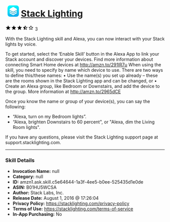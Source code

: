 # &nbsp;<img src="skill_icon" alt="Stack Lighting icon" width="36"> [Stack Lighting](http://alexa.amazon.com/#skills/amzn1.ask.skill.c5e64644-1a3f-4ee5-b0ee-525435d1e0de)
![3.4 stars](../../images/ic_star_black_18dp_1x.png)![3.4 stars](../../images/ic_star_black_18dp_1x.png)![3.4 stars](../../images/ic_star_black_18dp_1x.png)![3.4 stars](../../images/ic_star_half_black_18dp_1x.png)![3.4 stars](../../images/ic_star_border_black_18dp_1x.png) 3

With the Stack Lighting skill and Alexa, you can now interact with your Stack lights by voice.

To get started, select the ‘Enable Skill’ button in the Alexa App to link your Stack account and discover your devices. Find more information about connecting Smart Home devices at http://amzn.to/291lR7u
When using the skill, you need to specify by name which device to use. There are two ways to define this/these names:
• Use the name(s) you set up already – these are the rooms shown in the Stack Lighting app and can be changed, or
• Create an Alexa group, like Bedroom or Downstairs, and add the device to the group. More information at http://amzn.to/2965dCE

Once you know the name or group of your device(s), you can say the following: 
* “Alexa, turn on my Bedroom lights”.
* “Alexa, brighten Downstairs to 60 percent", or "Alexa, dim the Living Room lights".

If you have any questions, please visit the Stack Lighting support page at support.stacklighting.com.

***

### Skill Details

* **Invocation Name:** null
* **Category:** null
* **ID:** amzn1.ask.skill.c5e64644-1a3f-4ee5-b0ee-525435d1e0de
* **ASIN:** B01HU5WCSA
* **Author:** Stack Labs, Inc.
* **Release Date:** August 1, 2016 @ 17:26:04
* **Privacy Policy:** https://stacklighting.com/privacy-policy
* **Terms of Use:** https://stacklighting.com/terms-of-service
* **In-App Purchasing:** No
